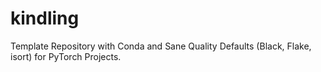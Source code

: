 # kindling
Template Repository with Conda and Sane Quality Defaults (Black, Flake, isort) for PyTorch Projects.
